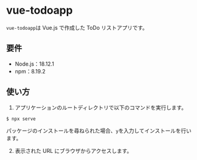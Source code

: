 # vue-todoapp

`vue-todoapp`は Vue.js で作成した ToDo リストアプリです。

## 要件

- Node.js：18.12.1
- npm：8.19.2

## 使い方

1. アプリケーションのルートディレクトリで以下のコマンドを実行します。

```
$ npx serve
```

パッケージのインストールを尋ねられた場合、`y`を入力してインストールを行います。

2. 表示された URL にブラウザからアクセスします。
